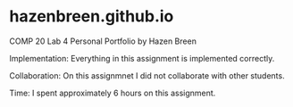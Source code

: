 # hazenbreen.github.io
COMP 20 Lab 4
Personal Portfolio
by Hazen Breen


Implementation:
Everything in this assignment is implemented correctly.


Collaboration:
On this assignmnet I did not collaborate with other students.

Time:
I spent approximately 6 hours on this assignment.